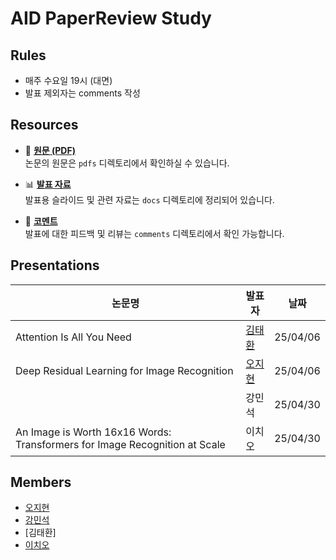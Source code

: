 # AID PaperReview Study

## Rules
- 매주 수요일 19시 (대면)
- 발표 제외자는 comments 작성 

## Resources
- 📄 **[원문 (PDF)](https://github.com/zeehy/AID_AI_PaperReview_Study/tree/main/pdfs)**  
  논문의 원문은 `pdfs` 디렉토리에서 확인하실 수 있습니다.

- 📊 **[발표 자료](https://github.com/zeehy/AID_AI_PaperReview_Study/tree/main/docs)**  
  발표용 슬라이드 및 관련 자료는 `docs` 디렉토리에 정리되어 있습니다.

- 💬 **[코멘트](https://github.com/zeehy/AID_AI_PaperReview_Study/tree/main/comments)**  
  발표에 대한 피드백 및 리뷰는 `comments` 디렉토리에서 확인 가능합니다.


## Presentations
| 논문명 | 발표자 | 날짜 | 
|--------|--------|--------|
| Attention Is All You Need | [김태환](https://github.com/zeehy/AID_AI_PaperReview_Study/blob/main/pdfs/Attention%20Is%20All%20You%20Need.pdf) | 25/04/06 | 
| Deep Residual Learning for Image Recognition | [오지현](https://github.com/zeehy/AID_AI_PaperReview_Study/blob/main/pdfs/ResNet.pdf) | 25/04/06 |
|  | 강민석 | 25/04/30 | 
| An Image is Worth 16x16 Words: Transformers for Image Recognition at Scale | 이치오 | 25/04/30 | 


## Members
- [오지현](https://github.com/zeehy)
- [강민석](https://github.com/myeolinmalchi)
- [김태환]
- [이치오](https://github.com/cho104)
